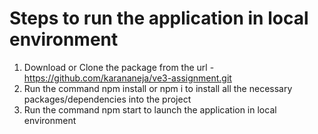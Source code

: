 # Steps to run the application in local environment
1. Download or Clone the package from the url - https://github.com/karananeja/ve3-assignment.git
2. Run the command npm install or npm i to install all the necessary packages/dependencies into the project
3. Run the command npm start to launch the application in local environment